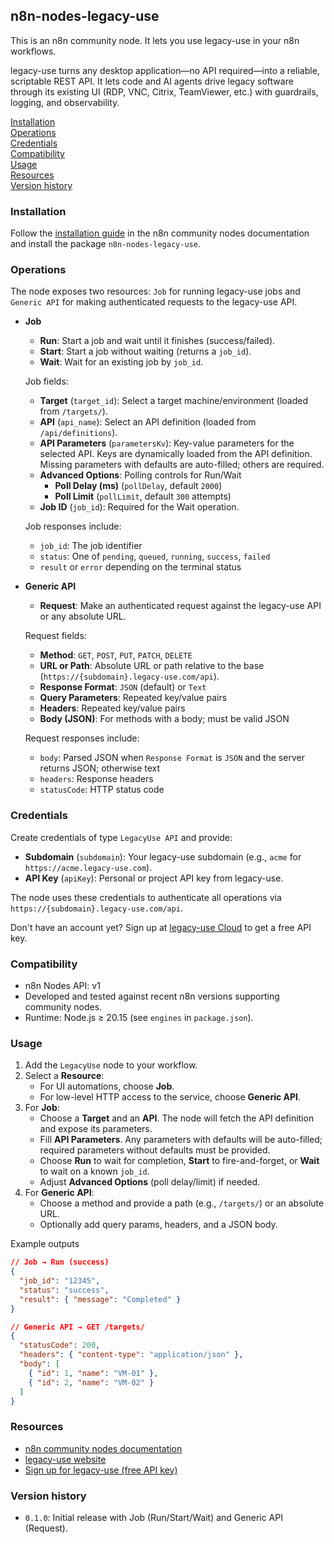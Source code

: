 ## n8n-nodes-legacy-use

This is an n8n community node. It lets you use legacy-use in your n8n workflows.

legacy-use turns any desktop application—no API required—into a reliable, scriptable REST API. It lets code and AI agents drive legacy software through its existing UI (RDP, VNC, Citrix, TeamViewer, etc.) with guardrails, logging, and observability.

[Installation](#installation)  
[Operations](#operations)  
[Credentials](#credentials)  
[Compatibility](#compatibility)  
[Usage](#usage)  
[Resources](#resources)  
[Version history](#version-history)

### Installation

Follow the [installation guide](https://docs.n8n.io/integrations/community-nodes/installation/) in the n8n community nodes documentation and install the package `n8n-nodes-legacy-use`.

### Operations

The node exposes two resources: `Job` for running legacy-use jobs and `Generic API` for making authenticated requests to the legacy-use API.

- **Job**
  - **Run**: Start a job and wait until it finishes (success/failed).
  - **Start**: Start a job without waiting (returns a `job_id`).
  - **Wait**: Wait for an existing job by `job_id`.

  Job fields:
  - **Target** (`target_id`): Select a target machine/environment (loaded from `/targets/`).
  - **API** (`api_name`): Select an API definition (loaded from `/api/definitions`).
  - **API Parameters** (`parametersKv`): Key-value parameters for the selected API. Keys are dynamically loaded from the API definition. Missing parameters with defaults are auto-filled; others are required.
  - **Advanced Options**: Polling controls for Run/Wait
    - **Poll Delay (ms)** (`pollDelay`, default `2000`)
    - **Poll Limit** (`pollLimit`, default `300` attempts)
  - **Job ID** (`job_id`): Required for the Wait operation.

  Job responses include:
  - `job_id`: The job identifier
  - `status`: One of `pending`, `queued`, `running`, `success`, `failed`
  - `result` or `error` depending on the terminal status

- **Generic API**
  - **Request**: Make an authenticated request against the legacy-use API or any absolute URL.

  Request fields:
  - **Method**: `GET`, `POST`, `PUT`, `PATCH`, `DELETE`
  - **URL or Path**: Absolute URL or path relative to the base (`https://{subdomain}.legacy-use.com/api`).
  - **Response Format**: `JSON` (default) or `Text`
  - **Query Parameters**: Repeated key/value pairs
  - **Headers**: Repeated key/value pairs
  - **Body (JSON)**: For methods with a body; must be valid JSON

  Request responses include:
  - `body`: Parsed JSON when `Response Format` is `JSON` and the server returns JSON; otherwise text
  - `headers`: Response headers
  - `statusCode`: HTTP status code

### Credentials

Create credentials of type `LegacyUse API` and provide:

- **Subdomain** (`subdomain`): Your legacy-use subdomain (e.g., `acme` for `https://acme.legacy-use.com`).
- **API Key** (`apiKey`): Personal or project API key from legacy-use.

The node uses these credentials to authenticate all operations via `https://{subdomain}.legacy-use.com/api`.

Don't have an account yet? Sign up at [legacy-use Cloud](https://cloud.legacy-use.com) to get a free API key.

### Compatibility

- n8n Nodes API: v1
- Developed and tested against recent n8n versions supporting community nodes.
- Runtime: Node.js ≥ 20.15 (see `engines` in `package.json`).

### Usage

1. Add the `LegacyUse` node to your workflow.
2. Select a **Resource**:
   - For UI automations, choose **Job**.
   - For low-level HTTP access to the service, choose **Generic API**.
3. For **Job**:
   - Choose a **Target** and an **API**. The node will fetch the API definition and expose its parameters.
   - Fill **API Parameters**. Any parameters with defaults will be auto-filled; required parameters without defaults must be provided.
   - Choose **Run** to wait for completion, **Start** to fire-and-forget, or **Wait** to wait on a known `job_id`.
   - Adjust **Advanced Options** (poll delay/limit) if needed.
4. For **Generic API**:
   - Choose a method and provide a path (e.g., `/targets/`) or an absolute URL.
   - Optionally add query params, headers, and a JSON body.

Example outputs

```json
// Job → Run (success)
{
  "job_id": "12345",
  "status": "success",
  "result": { "message": "Completed" }
}
```

```json
// Generic API → GET /targets/
{
  "statusCode": 200,
  "headers": { "content-type": "application/json" },
  "body": [
    { "id": 1, "name": "VM-01" },
    { "id": 2, "name": "VM-02" }
  ]
}
```

### Resources

- [n8n community nodes documentation](https://docs.n8n.io/integrations/#community-nodes)
- [legacy-use website](https://legacy-use.com)
- [Sign up for legacy-use (free API key)](https://cloud.legacy-use.com)

### Version history

- `0.1.0`: Initial release with Job (Run/Start/Wait) and Generic API (Request).

